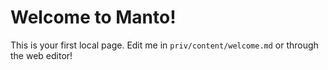# Welcome to Manto!

This is your first local page.
Edit me in `priv/content/welcome.md` or through the web editor!
